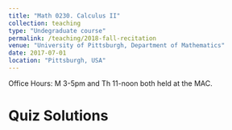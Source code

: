 ```yaml
---
title: "Math 0230. Calculus II"
collection: teaching
type: "Undegraduate course"
permalink: /teaching/2018-fall-recitation
venue: "University of Pittsburgh, Department of Mathematics"
date: 2017-07-01
location: "Pittsburgh, USA"
---
```


Office Hours: M 3-5pm and Th 11-noon both held at the MAC.

Quiz Solutions
======

